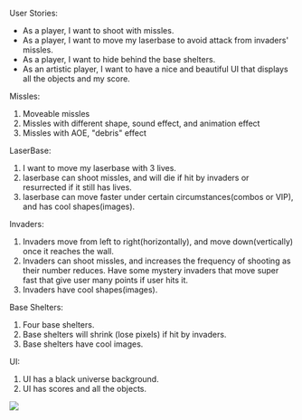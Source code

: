 User Stories:

-   As a player, I want to shoot with missles.
-   As a player, I want to move my laserbase to avoid attack from invaders' missles.
-   As a player, I want to hide behind the base shelters.
-   As an artistic player, I want to have a nice and beautiful UI that displays 
    all the objects and my score.


Missles: 
1. Moveable missles   
2. Missles with different shape, sound effect, and animation effect
3. Missles with AOE, "debris" effect

LaserBase: 
1. I want to move my laserbase with 3 lives.
2. laserbase can shoot missles, and will die if hit by invaders or resurrected if it still has lives.
3. laserbase can move faster under certain circumstances(combos or VIP), and has cool shapes(images).

Invaders:
1. Invaders move from left to right(horizontally), and move down(vertically) once it reaches the wall.
2. Invaders can shoot missles, and increases the frequency of shooting as their number reduces.
    Have some mystery invaders that move super fast that give user many points if user hits it.
3. Invaders have cool shapes(images).

Base Shelters:
1. Four base shelters.
2. Base shelters will shrink (lose pixels) if hit by invaders.
3. Base shelters have cool images.

UI:
1. UI has a black universe background.
2. UI has scores and all the objects.


![](/https://github.com/ecs160ss12019/Nike/storyMap.jpg)

